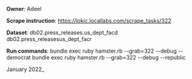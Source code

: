 **Owner**: Adeel
 
**Scrape instruction**: https://lokic.locallabs.com/scrape_tasks/322

**Dataset**: db02.press_releases.us_dept_facd
             db02.press_releasesus_dept_facr

**Run commands**: bundle exec ruby hamster.rb --grab=322 --debug --democrat
                  bundle exec ruby hamster.rb --grab=322 --debug --republic 

January 2022_
